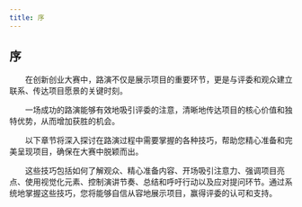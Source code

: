 ```yaml
---
title: 序
---
```


## 序

&emsp;&emsp;在创新创业大赛中，路演不仅是展示项目的重要环节，更是与评委和观众建立联系、传达项目愿景的关键时刻。

&emsp;&emsp;一场成功的路演能够有效地吸引评委的注意，清晰地传达项目的核心价值和独特优势，从而增加获胜的机会。

&emsp;&emsp;以下章节将深入探讨在路演过程中需要掌握的各种技巧，帮助您精心准备和完美呈现项目，确保在大赛中脱颖而出。

&emsp;&emsp;这些技巧包括如何了解观众、精心准备内容、开场吸引注意力、强调项目亮点、使用视觉化元素、控制演讲节奏、总结和呼吁行动以及应对提问环节。通过系统地掌握这些技巧，您将能够自信从容地展示项目，赢得评委的认可和支持。